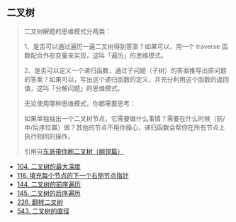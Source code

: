 ## 二叉树

> 二叉树解题的思维模式分两类：
> 
> 1、是否可以通过遍历一遍二叉树得到答案？如果可以，用一个 traverse 函数配合外部变量来实现，这叫「遍历」的思维模式。
> 
> 2、是否可以定义一个递归函数，通过子问题（子树）的答案推导出原问题的答案？如果可以，写出这个递归函数的定义，并充分利用这个函数的返回值，这叫「分解问题」的思维模式。
> 
> 无论使用哪种思维模式，你都需要思考：
>
> 如果单独抽出一个二叉树节点，它需要做什么事情？需要在什么时候（前/中/后序位置）做？其他的节点不用你操心，递归函数会帮你在所有节点上执行相同的操作。
>
> 引用自[东哥带你刷二叉树（纲领篇）](https://labuladong.github.io/algo/1/6/)


- [104. 二叉树的最大深度](https://github.com/InkDP/leetcode/blob/master/BinaryTree/104.go)
- [116. 填充每个节点的下一个右侧节点指针](https://github.com/InkDP/leetcode/blob/master/BinaryTree/116.go)
- [144. 二叉树的前序遍历](https://github.com/InkDP/leetcode/blob/master/BinaryTree/144.go)
- [145. 二叉树的后序遍历](https://github.com/InkDP/leetcode/blob/master/BinaryTree/145.go)
- [226. 翻转二叉树](https://github.com/InkDP/leetcode/blob/master/BinaryTree/226.go)
- [543. 二叉树的直径](https://github.com/InkDP/leetcode/blob/master/BinaryTree/543.go)